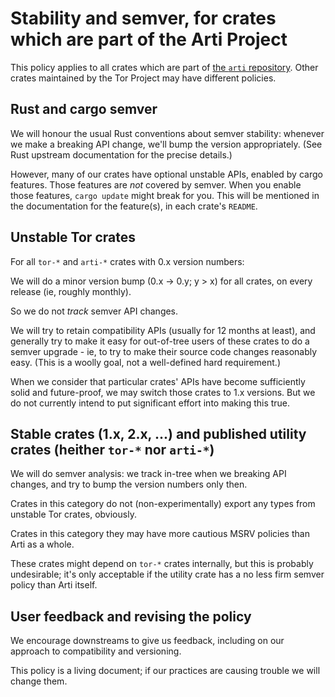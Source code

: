 # Stability and semver, for crates which are part of the Arti Project

This policy applies to all crates which are part of
[the `arti` repository](https://gitlab.torproject.org/tpo/core/arti).
Other crates maintained by the Tor Project may have different policies.

## Rust and cargo semver

We will honour the usual Rust conventions about semver stability:
whenever we make a breaking API change, we'll bump the version appropriately.
(See Rust upstream documentation for the precise details.)

However, many of our crates have optional unstable APIs, 
enabled by cargo features.
Those features are *not* covered by semver.
When you enable those features, `cargo update` might break for you.
This will be mentioned in the documentation for the feature(s),
in each crate's `README`.

## Unstable Tor crates

For all `tor-*` and `arti-*` crates with 0.x version numbers:

We will do a minor version bump (0.x -> 0.y; y > x) for all crates,
on every release (ie, roughly monthly).

So we do not *track* semver API changes.

We will try to retain compatibility APIs (usually for 12 months at least),
and generally try to make it easy for out-of-tree users of these crates
to do a semver upgrade -
ie, to try to make their source code changes reasonably easy.
(This is a woolly goal, not a well-defined hard requirement.)

When we consider that particular crates' APIs have become
sufficiently solid and future-proof,
we may switch those crates to 1.x versions.
But we do not currently intend to put significant effort into making this true.

## Stable crates (1.x, 2.x, ...) and published utility crates (heither `tor-*` nor `arti-*`)

We will do semver analysis:
we track in-tree when we breaking API changes,
and try to bump the version numbers only then.

Crates in this category do not (non-experimentally)
export any types from unstable Tor crates, obviously.

Crates in this category
they may have more cautious MSRV policies than Arti as a whole.

These crates might depend on `tor-*` crates internally,
but this is probably undesirable;
it's only acceptable if the utility crate has a no less firm semver policy than Arti itself.

## User feedback and revising the policy

We encourage downstreams to give us feedback, including
on our approach to compatibility and versioning.

This policy is a living document; if our practices are causing trouble we will change them.
